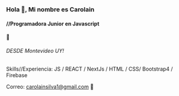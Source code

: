 
### Hola 👋, Mi nombre es Carolain
#### //Programadora Junior en Javascript
#### 🚀


###### DESDE Montevideo UY! 

Skills//Experiencia:  JS / REACT / NextJs / HTML / CSS/ Bootstrap4 / Firebase




Correo: carolainsilva1@gmail.com 💬
